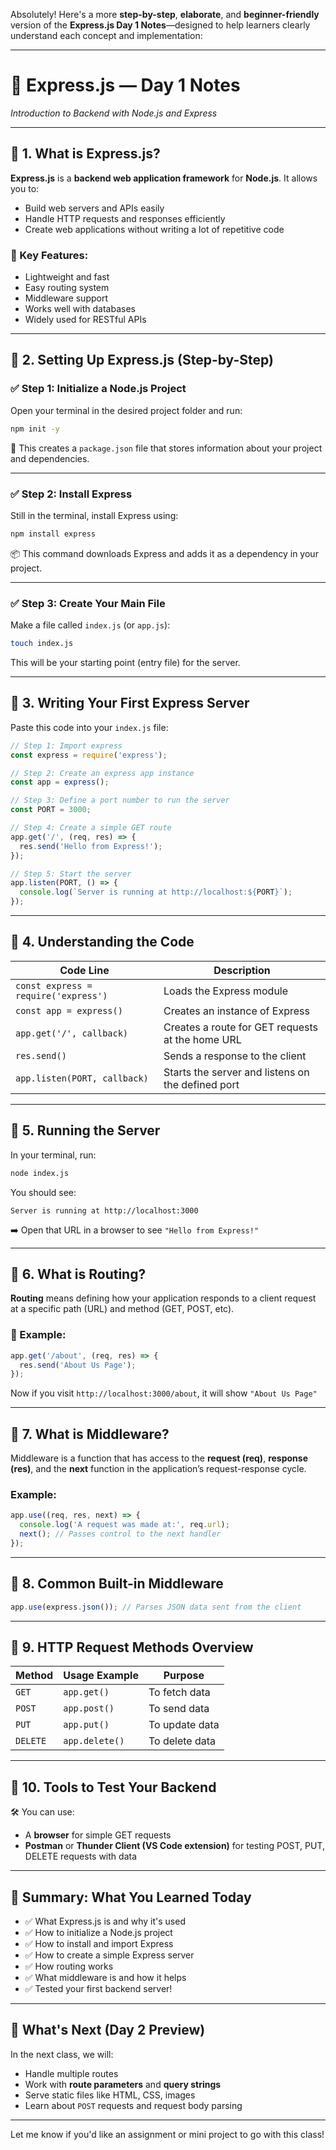 Absolutely! Here's a more **step-by-step**, **elaborate**, and **beginner-friendly** version of the **Express.js Day 1 Notes**—designed to help learners clearly understand each concept and implementation:

---

# 🚀 Express.js — Day 1 Notes  
*Introduction to Backend with Node.js and Express*

---

## 🔹 1. What is Express.js?

**Express.js** is a **backend web application framework** for **Node.js**. It allows you to:
- Build web servers and APIs easily
- Handle HTTP requests and responses efficiently
- Create web applications without writing a lot of repetitive code

### 🔑 Key Features:
- Lightweight and fast
- Easy routing system
- Middleware support
- Works well with databases
- Widely used for RESTful APIs

---

## 🔹 2. Setting Up Express.js (Step-by-Step)

### ✅ Step 1: Initialize a Node.js Project

Open your terminal in the desired project folder and run:
```bash
npm init -y
```
📝 This creates a `package.json` file that stores information about your project and dependencies.

---

### ✅ Step 2: Install Express

Still in the terminal, install Express using:
```bash
npm install express
```
📦 This command downloads Express and adds it as a dependency in your project.

---

### ✅ Step 3: Create Your Main File

Make a file called `index.js` (or `app.js`):
```bash
touch index.js
```
This will be your starting point (entry file) for the server.

---

## 🔹 3. Writing Your First Express Server

Paste this code into your `index.js` file:

```js
// Step 1: Import express
const express = require('express');

// Step 2: Create an express app instance
const app = express();

// Step 3: Define a port number to run the server
const PORT = 3000;

// Step 4: Create a simple GET route
app.get('/', (req, res) => {
  res.send('Hello from Express!');
});

// Step 5: Start the server
app.listen(PORT, () => {
  console.log(`Server is running at http://localhost:${PORT}`);
});
```

---

## 🔹 4. Understanding the Code

| Code Line | Description |
|-----------|-------------|
| `const express = require('express')` | Loads the Express module |
| `const app = express()` | Creates an instance of Express |
| `app.get('/', callback)` | Creates a route for GET requests at the home URL |
| `res.send()` | Sends a response to the client |
| `app.listen(PORT, callback)` | Starts the server and listens on the defined port |

---

## 🔹 5. Running the Server

In your terminal, run:
```bash
node index.js
```
You should see:
```
Server is running at http://localhost:3000
```
➡️ Open that URL in a browser to see `"Hello from Express!"`

---

## 🔹 6. What is Routing?

**Routing** means defining how your application responds to a client request at a specific path (URL) and method (GET, POST, etc).

### 🧭 Example:
```js
app.get('/about', (req, res) => {
  res.send('About Us Page');
});
```
Now if you visit `http://localhost:3000/about`, it will show `"About Us Page"`

---

## 🔹 7. What is Middleware?

Middleware is a function that has access to the **request (req)**, **response (res)**, and the **next** function in the application’s request-response cycle.

### Example:
```js
app.use((req, res, next) => {
  console.log('A request was made at:', req.url);
  next(); // Passes control to the next handler
});
```

---

## 🔹 8. Common Built-in Middleware

```js
app.use(express.json()); // Parses JSON data sent from the client
```

---

## 🔹 9. HTTP Request Methods Overview

| Method | Usage Example | Purpose |
|--------|----------------|---------|
| `GET` | `app.get()` | To fetch data |
| `POST` | `app.post()` | To send data |
| `PUT` | `app.put()` | To update data |
| `DELETE` | `app.delete()` | To delete data |

---

## 🔹 10. Tools to Test Your Backend

🛠️ You can use:
- A **browser** for simple GET requests
- **Postman** or **Thunder Client (VS Code extension)** for testing POST, PUT, DELETE requests with data

---

## 📌 Summary: What You Learned Today

- ✅ What Express.js is and why it's used
- ✅ How to initialize a Node.js project
- ✅ How to install and import Express
- ✅ How to create a simple Express server
- ✅ How routing works
- ✅ What middleware is and how it helps
- ✅ Tested your first backend server!

---

## 🔮 What's Next (Day 2 Preview)

In the next class, we will:
- Handle multiple routes
- Work with **route parameters** and **query strings**
- Serve static files like HTML, CSS, images
- Learn about `POST` requests and request body parsing

---

Let me know if you'd like an assignment or mini project to go with this class!